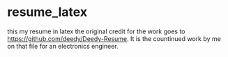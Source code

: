 # resume_latex
this my resume in latex 
the original credit for the work goes to https://github.com/deedy/Deedy-Resume.
It is the countinued work by me on that file for an electronics engineer.
